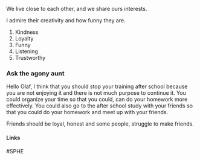 We live close to each other, and we share ours interests.

I admire their creativity and how funny they are.

1. Kindness
2. Loyalty
3. Funny
4. Listening
5. Trustworthy

### Ask the agony aunt

Hello Olaf, I think that you should stop your training after school because you are not enjoying it and there is not much purpose to continue it. You could organize your time so that you could, can do your homework more effectively. You could also go to the after school study with your friends so that you could do your homework and meet up with your friends.

Friends should be loyal, honest and some people, struggle to make friends.


#### Links
#SPHE 